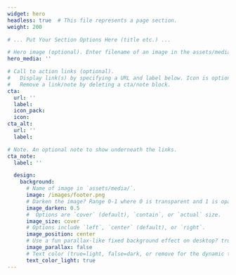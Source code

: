 ```yaml
---
widget: hero
headless: true  # This file represents a page section.
weight: 200

# ... Put Your Section Options Here (title etc.) ...

# Hero image (optional). Enter filename of an image in the assets/media/ folder.
hero_media: ''

# Call to action links (optional).
#   Display link(s) by specifying a URL and label below. Icon is optional for `cta`.
#   Remove a link/note by deleting a cta/note block.
cta:
  url: ''
  label:
  icon_pack:
  icon:
cta_alt:
  url: ''
  label:

# Note. An optional note to show underneath the links.
cta_note:
  label: ''

  design:
    background:
      # Name of image in `assets/media/`.
      image: /images/footer.png
      # Darken the image? Range 0-1 where 0 is transparent and 1 is opaque.
      image_darken: 0.5
      #  Options are `cover` (default), `contain`, or `actual` size.
      image_size: cover
      # Options include `left`, `center` (default), or `right`.
      image_position: center
      # Use a fun parallax-like fixed background effect on desktop? true/false
      image_parallax: false
      # Text color (true=light, false=dark, or remove for the dynamic theme color).
      text_color_light: true
---
```

<br/>
<br/>
<br/>
